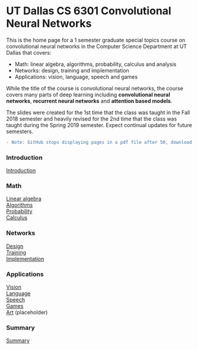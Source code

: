 # UT Dallas CS 6301 Convolutional Neural Networks

This is the home page for a 1 semester graduate special topics course on convolutional neural networks in the Computer Science Department at UT Dallas that covers:

- Math:  linear algebra, algorithms, probability, calculus and analysis
- Networks:  design, training and implementation
- Applications:  vision, language, speech and games

While the title of the course is convolutional neural networks, the course covers many parts of deep learning including **convolutional neural networks**, **recurrent neural networks** and **attention based models**.

The slides were created for the 1st time that the class was taught in the Fall 2018 semester and heavily revised for the 2nd time that the class was taught during the Spring 2019 semester.  Expect continual updates for future semesters.

```diff
- Note: GitHub stops displaying pages in a pdf file after 50, download the pdf to see pages 50+
```

### Introduction  
[Introduction](https://github.com/arthurredfern/UT-Dallas-CS-6301-CNNs/blob/master/Lectures/xNNs_01_Introduction.pdf)  

### Math  
[Linear algebra](https://github.com/arthurredfern/UT-Dallas-CS-6301-CNNs/blob/master/Lectures/xNNs_02_LinearAlgebra.pdf)  
[Algorithms](https://github.com/arthurredfern/UT-Dallas-CS-6301-CNNs/blob/master/Lectures/xNNs_05_Algorithms.pdf)  
[Probability](https://github.com/arthurredfern/UT-Dallas-CS-6301-CNNs/blob/master/Lectures/xNNs_04_Probability.pdf)  
[Calculus](https://github.com/arthurredfern/UT-Dallas-CS-6301-CNNs/blob/master/Lectures/xNNs_03_Calculus.pdf)  

### Networks  
[Design](https://github.com/arthurredfern/UT-Dallas-CS-6301-CNNs/blob/master/Lectures/xNNs_06_Design.pdf)  
[Training](https://github.com/arthurredfern/UT-Dallas-CS-6301-CNNs/blob/master/Lectures/xNNs_07_Training.pdf)  
[Implementation](https://github.com/arthurredfern/UT-Dallas-CS-6301-CNNs/blob/master/Lectures/xNNs_08_Implementation.pdf)  

### Applications  
[Vision](https://github.com/arthurredfern/UT-Dallas-CS-6301-CNNs/blob/master/Lectures/xNNs_09_Vision.pdf)  
[Language](https://github.com/arthurredfern/UT-Dallas-CS-6301-CNNs/blob/master/Lectures/xNNs_11_Language.pdf)  
[Speech](https://github.com/arthurredfern/UT-Dallas-CS-6301-CNNs/blob/master/Lectures/xNNs_10_Speech.pdf)  
[Games](https://github.com/arthurredfern/UT-Dallas-CS-6301-CNNs/blob/master/Lectures/xNNs_12_Games.pdf)  
[Art](https://github.com/arthurredfern/UT-Dallas-CS-6301-CNNs/blob/master/Lectures/xNNs_13_Art.pdf) (placeholder)  

### Summary  
[Summary](https://github.com/arthurredfern/UT-Dallas-CS-6301-CNNs/blob/master/Lectures/xNNs_14_Summary.pdf)  
